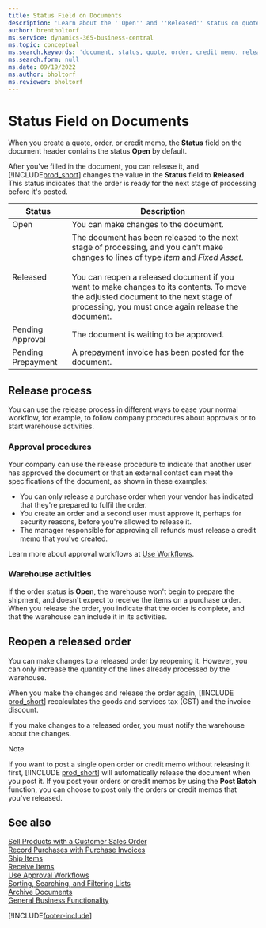 ```yaml
---
title: Status Field on Documents
description: 'Learn about the ''Open'' and ''Released'' status on quote, order, or credit memo documents.'
author: brentholtorf
ms.service: dynamics-365-business-central
ms.topic: conceptual
ms.search.keywords: 'document, status, quote, order, credit memo, released, open, pending approval, pending prepayment,'
ms.search.form: null
ms.date: 09/19/2022
ms.author: bholtorf
ms.reviewer: bholtorf
---
```

# Status Field on Documents

When you create a quote, order, or credit memo, the **Status** field on the document header contains the status **Open** by default.

After you've filled in the document, you can release it, and [!INCLUDE[prod_short](includes/prod_short.md)] changes the value in the **Status** field to **Released**. This status indicates that the order is ready for the next stage of processing before it's posted.

| Status | Description |
| ------ | ----------- |
| Open   | You can make changes to the document. |
| Released | The document has been released to the next stage of processing, and you can't make changes to lines of type *Item* and *Fixed Asset*.<br /><br />You can reopen a released document if you want to make changes to its contents. To move the adjusted document to the next stage of processing, you must once again release the document. |
| Pending Approval   | The document is waiting to be approved. |
| Pending Prepayment | A prepayment invoice has been posted for the document. |

## Release process

You can use the release process in different ways to ease your normal workflow, for example, to follow company procedures about approvals or to start warehouse activities.

### Approval procedures

Your company can use the release procedure to indicate that another user has approved the document or that an external contact can meet the specifications of the document, as shown in these examples:

* You can only release a purchase order when your vendor has indicated that they're prepared to fulfil the order.
* You create an order and a second user must approve it, perhaps for security reasons, before you're allowed to release it.
* The manager responsible for approving all refunds must release a credit memo that you've created.

Learn more about approval workflows at [Use Workflows](across-use-workflows.md).

### Warehouse activities

If the order status is **Open**, the warehouse won't begin to prepare the shipment, and doesn't expect to receive the items on a purchase order. When you release the order, you indicate that the order is complete, and that the warehouse can include it in its activities.

## Reopen a released order

You can make changes to a released order by reopening it. However, you can only increase the quantity of the lines already processed by the warehouse.

When you make the changes and release the order again, [!INCLUDE [prod_short](includes/prod_short.md)] recalculates the goods and services tax (GST) and the invoice discount.

If you make changes to a released order, you must notify the warehouse about the changes.

> [!NOTE]
> If you want to post a single open order or credit memo without releasing it first, [!INCLUDE [prod_short](includes/prod_short.md)] will automatically release the document when you post it. If you post your orders or credit memos by using the **Post Batch** function, you can choose to post only the orders or credit memos that you've released.

## See also

[Sell Products with a Customer Sales Order](sales-how-sell-products.md)  
[Record Purchases with Purchase Invoices](purchasing-how-record-purchases.md)  
[Ship Items](warehouse-how-ship-items.md)  
[Receive Items](warehouse-how-receive-items.md)  
[Use Approval Workflows](across-how-use-approval-workflows.md)  
[Sorting, Searching, and Filtering Lists](ui-enter-criteria-filters.md)  
[Archive Documents](across-how-to-archive-documents.md)  
[General Business Functionality](ui-across-business-areas.md)  

[!INCLUDE[footer-include](includes/footer-banner.md)]
